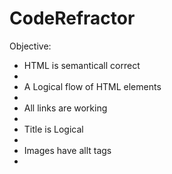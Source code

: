 # CodeRefractor
Objective: 
<ul>
  <li> HTML is semanticall correct <li>
  <li> A Logical flow of HTML elements<li>
  <li> All links are working<li>
  <li> Title is Logical<li>
  <li> Images have allt tags<li>
    
